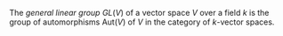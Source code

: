 The *general linear group* $GL(V)$ of a vector space $V$ over a field $k$ is the group of automorphisms $\mathrm{Aut}(V)$ of $V$ in the category of $k$-vector spaces.
